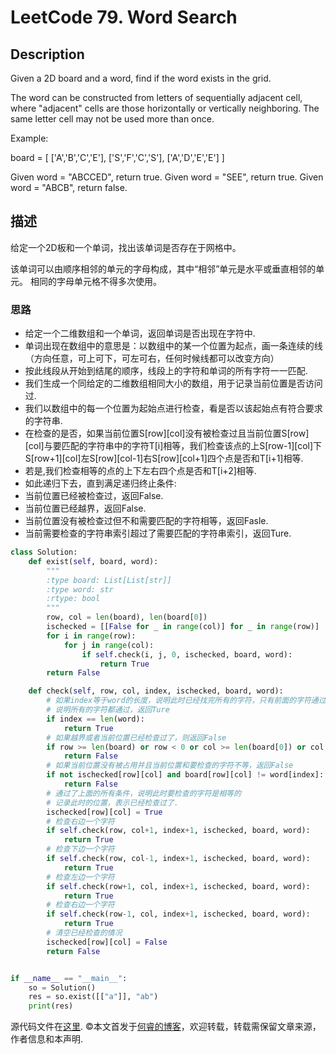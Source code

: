 # LeetCode 79. Word Search

## Description

Given a 2D board and a word, find if the word exists in the grid.

The word can be constructed from letters of sequentially adjacent cell, where "adjacent" cells are those horizontally or vertically neighboring. The same letter cell may not be used more than once.

Example:

board =
[
  ['A','B','C','E'],
  ['S','F','C','S'],
  ['A','D','E','E']
]

Given word = "ABCCED", return true.
Given word = "SEE", return true.
Given word = "ABCB", return false.

## 描述

给定一个2D板和一个单词，找出该单词是否存在于网格中。

该单词可以由顺序相邻的单元的字母构成，其中“相邻”单元是水平或垂直相邻的单元。 相同的字母单元格不得多次使用。

### 思路

* 给定一个二维数组和一个单词，返回单词是否出现在字符中.
* 单词出现在数组中的意思是：以数组中的某一个位置为起点，画一条连续的线（方向任意，可上可下，可左可右，任何时候线都可以改变方向）
* 按此线段从开始到结尾的顺序，线段上的字符和单词的所有字符一一匹配.
* 我们生成一个同给定的二维数组相同大小的数组，用于记录当前位置是否访问过.
* 我们以数组中的每一个位置为起始点进行检查，看是否以该起始点有符合要求的字符串.
* 在检查的是否，如果当前位置S\[row]\[col]没有被检查过且当前位置S\[row]\[col]与要匹配的字符串中的字符T\[i]相等，我们检查该点的上S\[row-1]\[col]下S\[row+1]\[col]左S\[row]\[col-1]右S\[row]\[col+1]四个点是否和T\[i+1]相等.
* 若是,我们检查相等的点的上下左右四个点是否和T[i+2]相等.
* 如此递归下去，直到满足递归终止条件:
* 当前位置已经被检查过，返回False.
* 当前位置已经越界，返回False.
* 当前位置没有被检查过但不和需要匹配的字符相等，返回Fasle.
* 当前需要检查的字符串索引超过了需要匹配的字符串索引，返回Ture.

```python
class Solution:
    def exist(self, board, word):
        """
        :type board: List[List[str]]
        :type word: str
        :rtype: bool
        """
        row, col = len(board), len(board[0])
        ischecked = [[False for _ in range(col)] for _ in range(row)]
        for i in range(row):
            for j in range(col):
                if self.check(i, j, 0, ischecked, board, word):
                    return True
        return False

    def check(self, row, col, index, ischecked, board, word):
        # 如果index等于word的长度，说明此时已经找完所有的字符，只有前面的字符通过了才会找下一个字符
        # 说明所有的字符都通过，返回Ture
        if index == len(word):
            return True
        # 如果越界或者当前位置已经检查过了，则返回False
        if row >= len(board) or row < 0 or col >= len(board[0]) or col < 0 or ischecked[row][col]:
            return False
        # 如果当前位置没有被占用并且当前位置和要检查的字符不等，返回False
        if not ischecked[row][col] and board[row][col] != word[index]:
            return False
        # 通过了上面的所有条件，说明此时要检查的字符是相等的
        # 记录此时的位置，表示已经检查过了.
        ischecked[row][col] = True
        # 检查右边一个字符
        if self.check(row, col+1, index+1, ischecked, board, word):
            return True
        # 检查下边一个字符
        if self.check(row, col-1, index+1, ischecked, board, word):
            return True
        # 检查左边一个字符
        if self.check(row+1, col, index+1, ischecked, board, word):
            return True
        # 检查右边一个字符
        if self.check(row-1, col, index+1, ischecked, board, word):
            return True
        # 清空已经检查的情况
        ischecked[row][col] = False
        return False


if __name__ == "__main__":
    so = Solution()
    res = so.exist([["a"]], "ab")
    print(res)
```

源代码文件在[这里](https://github.com/ruicore/Algorithm/blob/master/Leetcode/2018-12-22-79-Word-Search.py).
©本文首发于[何睿的博客](https://www.ruicore.cn/leetcode-79-word-search/)，欢迎转载，转载需保留文章来源，作者信息和本声明.
